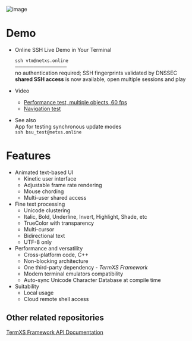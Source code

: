 ![image](https://dice.netxs.online/cloud/vtm/vtm_demo.png)

# Demo
- Online SSH Live Demo in Your Terminal  
  
    `ssh vtm@netxs.online`   
       ──────────────  
       no authentication required; SSH fingerprints validated by DNSSEC  
       __shared SSH access__ is now available, open multiple sessions and play  
- Video
  - [Performance test, multiple objects, 60 fps](https://youtu.be/mQVOlCJZZ4w)
  - [Navigation test](https://youtu.be/5h1fJ-es8kQ)
- See also  
  App for testing synchronous update modes  
  `ssh bsu_test@netxs.online`

# Features
- Animated text-based UI
  - Kinetic user interface
  - Adjustable frame rate rendering
  - Mouse chording
  - Multi-user shared access
- Fine text processing
  - Unicode clustering
  - Italic, Bold, Underline, Invert, Highlight, Shade, etc
  - TrueColor with transparency
  - Multi-cursor
  - Bidirectional text
  - UTF-8 only
- Performance and versatility  
  - Cross-platform code, C++
  - Non-blocking architecture
  - One third-party dependency - _TermXS Framework_
  - Modern terminal emulators compatibility
  - Auto-sync Unicode Character Database at compile time
- Suitability
  - Local usage
  - Cloud remote shell access

## Other related repositories
[TermXS Framework API Documentation](https://github.com/netxs-group/TermXS-Docs)
